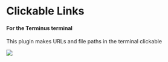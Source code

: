 # Clickable Links

#### For the Terminus terminal

This plugin makes URLs and file paths in the terminal clickable

![](https://i.imgur.com/2vcyWX1.png)
